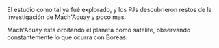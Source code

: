 El estudio como tal ya fué explorado, y los PJs descubrieron restos de la investigación de Mach'Acuay y poco mas.

Mach'Acuay está orbitando el planeta como satelite, observando constantemente lo que ocurra con Boreas. 